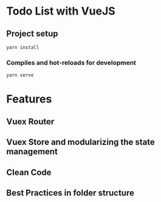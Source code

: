 # Todo List with VueJS

## Project setup
```
yarn install
```

### Compiles and hot-reloads for development
```
yarn serve
```

# Features

## Vuex Router
## Vuex Store and modularizing the state management
## Clean Code
## Best Practices in folder structure




